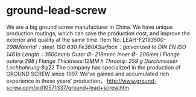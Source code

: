 ground-lead-screw
=================

We are a big ground screw manufacturer in China. We have unique production routings, which can save the production cost, and improve the exterior and quality at the same time.
Item No. LEAH-F219*3500-298Material：steel, ISO 630 Fe360ASurface：galvanized to DIN EN ISO 1461a Length：3500mmb Outer Ø- 219mmc Inner Ø- 206mm
i Flange outerφ:298
j Flange Thickness:12MM
h Throatφ: 259
g Durchmesser Lochbohrung:8*φ22
The company has specialized in the production of GROUND SCREW since 1997. We’ve gained and accumulated rich experience in these years’ production， http://www.ground-screw.com/pid10571337/ground+lead+screw.htm